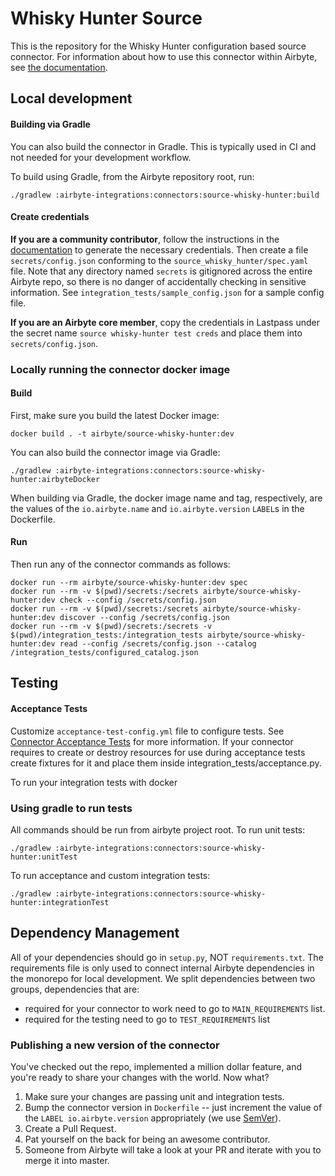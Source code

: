 # Whisky Hunter Source

This is the repository for the Whisky Hunter configuration based source connector.
For information about how to use this connector within Airbyte, see [the documentation](https://docs.airbyte.com/integrations/sources/whisky-hunter).

## Local development

#### Building via Gradle
You can also build the connector in Gradle. This is typically used in CI and not needed for your development workflow.

To build using Gradle, from the Airbyte repository root, run:
```
./gradlew :airbyte-integrations:connectors:source-whisky-hunter:build
```

#### Create credentials
**If you are a community contributor**, follow the instructions in the [documentation](https://docs.airbyte.com/integrations/sources/whisky-hunter)
to generate the necessary credentials. Then create a file `secrets/config.json` conforming to the `source_whisky_hunter/spec.yaml` file.
Note that any directory named `secrets` is gitignored across the entire Airbyte repo, so there is no danger of accidentally checking in sensitive information.
See `integration_tests/sample_config.json` for a sample config file.

**If you are an Airbyte core member**, copy the credentials in Lastpass under the secret name `source whisky-hunter test creds`
and place them into `secrets/config.json`.

### Locally running the connector docker image

#### Build
First, make sure you build the latest Docker image:
```
docker build . -t airbyte/source-whisky-hunter:dev
```

You can also build the connector image via Gradle:
```
./gradlew :airbyte-integrations:connectors:source-whisky-hunter:airbyteDocker
```
When building via Gradle, the docker image name and tag, respectively, are the values of the `io.airbyte.name` and `io.airbyte.version` `LABEL`s in
the Dockerfile.

#### Run
Then run any of the connector commands as follows:
```
docker run --rm airbyte/source-whisky-hunter:dev spec
docker run --rm -v $(pwd)/secrets:/secrets airbyte/source-whisky-hunter:dev check --config /secrets/config.json
docker run --rm -v $(pwd)/secrets:/secrets airbyte/source-whisky-hunter:dev discover --config /secrets/config.json
docker run --rm -v $(pwd)/secrets:/secrets -v $(pwd)/integration_tests:/integration_tests airbyte/source-whisky-hunter:dev read --config /secrets/config.json --catalog /integration_tests/configured_catalog.json
```
## Testing

#### Acceptance Tests
Customize `acceptance-test-config.yml` file to configure tests. See [Connector Acceptance Tests](https://docs.airbyte.com/connector-development/testing-connectors/connector-acceptance-tests-reference) for more information.
If your connector requires to create or destroy resources for use during acceptance tests create fixtures for it and place them inside integration_tests/acceptance.py.

To run your integration tests with docker

### Using gradle to run tests
All commands should be run from airbyte project root.
To run unit tests:
```
./gradlew :airbyte-integrations:connectors:source-whisky-hunter:unitTest
```
To run acceptance and custom integration tests:
```
./gradlew :airbyte-integrations:connectors:source-whisky-hunter:integrationTest
```

## Dependency Management
All of your dependencies should go in `setup.py`, NOT `requirements.txt`. The requirements file is only used to connect internal Airbyte dependencies in the monorepo for local development.
We split dependencies between two groups, dependencies that are:
* required for your connector to work need to go to `MAIN_REQUIREMENTS` list.
* required for the testing need to go to `TEST_REQUIREMENTS` list

### Publishing a new version of the connector
You've checked out the repo, implemented a million dollar feature, and you're ready to share your changes with the world. Now what?
1. Make sure your changes are passing unit and integration tests.
1. Bump the connector version in `Dockerfile` -- just increment the value of the `LABEL io.airbyte.version` appropriately (we use [SemVer](https://semver.org/)).
1. Create a Pull Request.
1. Pat yourself on the back for being an awesome contributor.
1. Someone from Airbyte will take a look at your PR and iterate with you to merge it into master.
